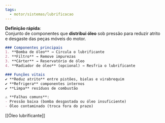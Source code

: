 ```yaml
---
tags:
  - motor/sistemas/lubrificacao
---
```

**Definição rápida**:  
Conjunto de componentes que **distribui óleo** sob pressão para reduzir atrito e desgaste das peças móveis do motor.  

```markdown
### Componentes principais  
1. **Bomba de óleo** → Circula o lubrificante  
2. **Filtro** → Remove impurezas  
3. **Cárter** → Reservatório de óleo  
4. **Radiador de óleo** (opcional) → Resfria o lubrificante  

### Funções vitais  
✔ **Reduz atrito** entre pistões, bielas e virabrequim  
✔ **Refrigera** componentes internos  
✔ **Limpa** resíduos de combustão  

⚠️ **Falhas comuns**:  
- Pressão baixa (bomba desgastada ou óleo insuficiente)  
- Óleo contaminado (troca fora do prazo)
```

[[Óleo lubrificante]]